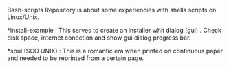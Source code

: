 Bash-scripts Repository is about some experiencies with shells scripts on Linux/Unix.

*install-example :  This serves to create an installer whit dialog (gui) . Check disk space, internet conection and show gui dialog progress bar.

*spul (SCO UNIX) : This is a romantic era when printed on continuous paper and needed to be reprinted from a certain page.
